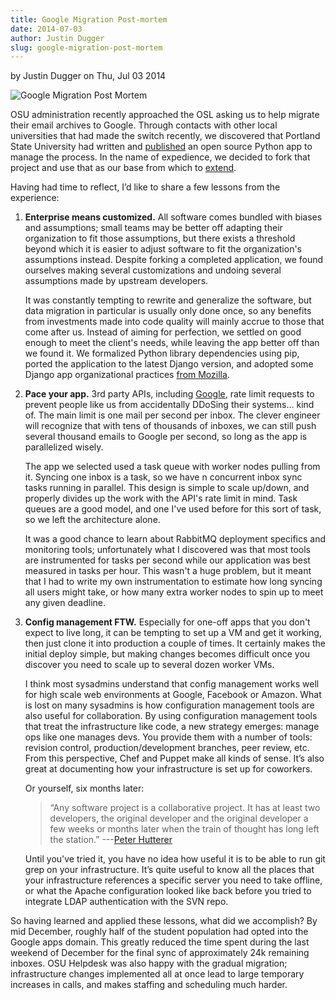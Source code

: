 ```yaml
---
title: Google Migration Post-mortem
date: 2014-07-03
author: Justin Dugger
slug: google-migration-post-mortem
---
```

by Justin Dugger on Thu, Jul 03 2014

![Google Migration Post Mortem](/images/Justinblog1_0.gif#blog)

OSU administration recently approached the OSL asking us to help migrate their
email archives to Google. Through contacts with other local universities that
had made the switch recently, we discovered that Portland State University had
written and [published](https://github.com/sekondus/Goblin/) an open source 
Python app to manage the process. In the name of expedience, we decided to fork 
that project and use that as our base from which to 
[extend](https://github.com/osuosl/goblin).

Having had time to reflect, I’d like to share a few lessons from the experience:

1. **Enterprise means customized.** All software comes bundled with biases and
   assumptions; small teams may be better off adapting their organization to fit
   those assumptions, but there exists a threshold beyond which it is easier to
   adjust software to fit the organization's assumptions instead. Despite
   forking a completed application, we found ourselves making several
   customizations and undoing several assumptions made by upstream developers.

   It was constantly tempting to rewrite and generalize the software, but data
   migration in particular is usually only done once, so any benefits from
   investments made into code quality will mainly accrue to those that come
   after us. Instead of aiming for perfection, we settled on good enough to meet
   the client's needs, while leaving the app better off than we found it. We
   formalized Python library dependencies using pip, ported the application to
   the latest Django version, and adopted some Django app organizational
   practices [from Mozilla](http://playdoh.readthedocs.org/en/latest/).

2. **Pace your app.** 3rd party APIs, including 
   [Google](https://developers.google.com/admin-sdk/email-migration/v2/limits), 
   rate limit requests to prevent people like us from accidentally DDoSing their 
   systems... kind of. The main limit is one mail per second per inbox. The 
   clever engineer will recognize that with tens of thousands of inboxes, 
   we can still push several thousand emails to Google per second, so long as 
   the app is parallelized wisely.

   The app we selected used a task queue with worker nodes pulling from it.
   Syncing one inbox is a task, so we have n concurrent inbox sync tasks running
   in parallel. This design is simple to scale up/down, and properly divides up
   the work with the API's rate limit in mind. Task queues are a good model, and
   one I've used before for this sort of task, so we left the architecture
   alone.

   It was a good chance to learn about RabbitMQ deployment specifics and
   monitoring tools; unfortunately what I discovered was that most tools are
   instrumented for tasks per second while our application was best measured in
   tasks per hour. This wasn't a huge problem, but it meant that I had to write
   my own instrumentation to estimate how long syncing all users might take, or
   how many extra worker nodes to spin up to meet any given deadline.

3. **Config management FTW.** Especially for one-off apps that you don't expect
   to live long, it can be tempting to set up a VM and get it working, then just
   clone it into production a couple of times. It certainly makes the initial
   deploy simple, but making changes becomes difficult once you discover you
   need to scale up to several dozen worker VMs.

   I think most sysadmins understand that config management works well for high
   scale web environments at Google, Facebook or Amazon. What is lost on many
   sysadmins is how configuration management tools are also useful for
   collaboration. By using configuration management tools that treat the
   infrastructure like code, a new strategy emerges: manage ops like one manages
   devs. You provide them with a number of tools: revision control,
   production/development branches, peer review, etc. From this perspective,
   Chef and Puppet make all kinds of sense. It’s also great at documenting how
   your infrastructure is set up for coworkers.

   Or yourself, six months later:

     > “Any software project is a collaborative project. It has at least two
     > developers, the original developer and the original developer a few weeks
     > or months later when the train of thought has long left the station.”
     > ---[Peter Hutterer](http://who-t.blogspot.com/2009/12/on-commit-messages.html)

   Until you've tried it, you have no idea how useful it is to be able to run
   git grep on your infrastructure. It’s quite useful to know all the places
   that your infrastructure references a specific server you need to take
   offline, or what the Apache configuration looked like back before you tried
   to integrate LDAP authentication with the SVN repo.

So having learned and applied these lessons, what did we accomplish? By mid
December, roughly half of the student population had opted into the Google apps
domain. This greatly reduced the time spent during the last weekend of December
for the final sync of approximately 24k remaining inboxes. OSU Helpdesk was also
happy with the gradual migration; infrastructure changes implemented all at once
lead to large temporary increases in calls, and makes staffing and scheduling
much harder.
